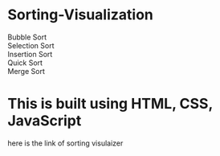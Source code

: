 # Sorting-Visualization
Bubble Sort <br />
Selection Sort <br />
Insertion Sort <br />
Quick Sort <br />
Merge Sort <br />

# This is built using HTML, CSS, JavaScript
here is the link of sorting visulaizer 
